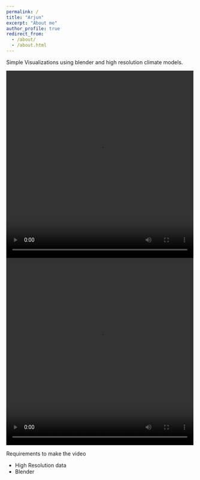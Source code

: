 ```yaml
---
permalink: /
title: "Arjun"
excerpt: "About me"
author_profile: true
redirect_from:
  - /about/
  - /about.html
---
```


Simple Visualizations using blender and high resolution climate models.

<video width="500px" height="500px" autoplay>
  <source src="vid.mp4" type="video/mp4">
Your browser does not support the video tag.
</video>

<video width="500px" height="500px" controls="controls"/>
<source src="vid.mp4" type="video/mp4">
</video>

Requirements to make the video
- High Resolution data
- Blender
